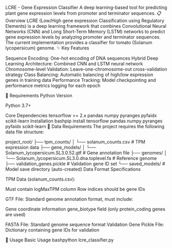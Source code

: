 LCRE - Gene Expression Classifier
A deep learning-based tool for predicting plant gene expression levels from promoter and terminator sequences.
📋 Overview
LCRE (Low/High gene expression Classification using Regulatory Elements) is a deep learning framework that combines Convolutional Neural Networks (CNN) and Long Short-Term Memory (LSTM) networks to predict gene expression levels by analyzing promoter and terminator sequences. The current implementation provides a classifier for tomato (Solanum lycopersicum) genome.
✨ Key Features

Sequence Encoding: One-hot encoding of DNA sequences
Hybrid Deep Learning Architecture: Combined CNN and LSTM neural network
Chromosome-level Validation: Leave-one-chromosome-out cross-validation strategy
Class Balancing: Automatic balancing of high/low expression genes in training data
Performance Tracking: Model checkpointing and performance metrics logging for each epoch

🔧 Requirements
Python Version

Python 3.7+

Core Dependencies
tensorflow >= 2.x
pandas
numpy
pyranges
pyfaidx
scikit-learn
Installation
bashpip install tensorflow pandas numpy pyranges pyfaidx scikit-learn
📁 Data Requirements
The project requires the following data file structure:



project_root/
├── tpm_counts/
│   └── solanum_counts.csv          # TPM expression data
├── gene_models/
│   └── Solanum_lycopersicum.SL3.0.52.gtf  # Gene annotation file
├── genomes/
│   └── Solanum_lycopersicum.SL3.0.dna.toplevel.fa  # Reference genome
├── validation_genes.pickle          # Validation gene ID set
└── saved_models/                    # Model save directory (auto-created)
Data Format Specifications

TPM Data (solanum_counts.csv):

Must contain logMaxTPM column
Row indices should be gene IDs


GTF File: Standard genome annotation format, must include:

Gene coordinate information
gene_biotype field (only protein_coding genes are used)


FASTA File: Standard genome sequence format
Validation Gene Pickle File: Dictionary containing gene IDs for validation

🚀 Usage
Basic Usage
bashpython lcre_classifier.py
